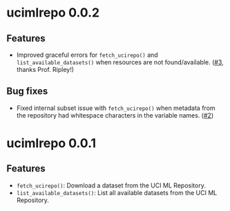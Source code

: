 # ucimlrepo 0.0.2

## Features

- Improved graceful errors for `fetch_ucirepo()` and `list_available_datasets()`
  when resources are not found/available. ([#3](https://github.com/coatless-rpkg/ucimlrepo/issues/3),
  thanks Prof. Ripley!)
  
## Bug fixes

- Fixed internal subset issue with `fetch_ucirepo()` when metadata from the
  repository had whitespace characters in the variable names. ([#2](https://github.com/coatless-rpkg/ucimlrepo/issues/2))

# ucimlrepo 0.0.1

## Features

- `fetch_ucirepo()`: Download a dataset from the UCI ML Repository.
- `list_available_datasets()`: List all available datasets from the UCI ML Repository.

